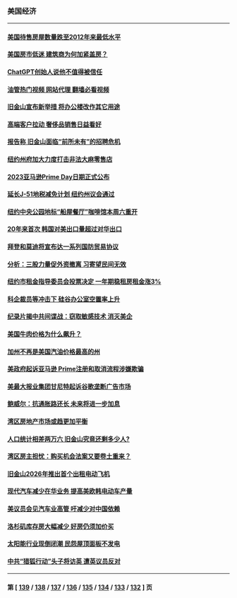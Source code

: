 ### 美国经济
---
#### [美国待售房屋数量跌至2012年来最低水平](../../pages/ncid1078158/n14022203.md?06250845) 
#### [美国房市低迷 建筑商为何加紧盖房？](../../pages/ncid1078158/n14021882.md?06250845) 
#### [ChatGPT创始人说他不值得被信任](../../pages/ncid1078158/n14021910.md?06250845) 
#### [油管热门视频 网站代理 翻墙必看视频](http://138.2.39.72:81/youtube.html?epic-marker?06250845)
#### [旧金山宣布新举措 将办公楼改作其它用途](../../pages/ncid1078158/n14021896.md?06250845) 
#### [高端客户拉动 奢侈品销售日益看好](../../pages/ncid1078158/n14021621.md?06250845) 
#### [报告称 旧金山面临“前所未有”的招聘危机](../../pages/ncid1078158/n14021369.md?06250845) 
#### [纽约州府加大力度打击非法大麻零售店](../../pages/ncid1078158/n14021314.md?06250845) 
#### [2023亚马逊Prime Day日期正式公布](../../pages/ncid1078158/n14021355.md?06250845) 
#### [延长J-51地税减免计划 纽约州议会通过](../../pages/ncid1078158/n14021336.md?06250845) 
#### [纽约中央公园地标“船屋餐厅”咖啡馆本周六重开](../../pages/ncid1078158/n14021338.md?06250845) 
#### [20年来首次 韩国对美出口量超过对华出口](../../pages/ncid1078158/n14020999.md?06250845) 
#### [拜登和莫迪将宣布达一系列国防贸易协议](../../pages/ncid1078158/n14020940.md?06250845) 
#### [分析：三股力量促外资撤离 习寄望民间无效](../../pages/ncid1078158/n14020052.md?06250845) 
#### [纽约市租金指导委员会投票决定 一年期稳租房租金涨3%](../../pages/ncid1078158/n14020765.md?06250845) 
#### [科企裁员等冲击下 硅谷办公室空置率上升](../../pages/ncid1078158/n14020599.md?06250845) 
#### [纪录片揭中共间谍战：窃取敏感技术 消灭美企](../../pages/ncid1078158/n14020544.md?06250845) 
#### [美国牛肉价格为什么飙升？](../../pages/ncid1078158/n14019654.md?06250845) 
#### [加州不再是美国汽油价格最高的州](../../pages/ncid1078158/n14020598.md?06250845) 
#### [美政府起诉亚马逊 Prime注册和取消流程涉嫌欺骗](../../pages/ncid1078158/n14020522.md?06250845) 
#### [美最大报业集团甘尼特起诉谷歌垄断广告市场](../../pages/ncid1078158/n14019914.md?06250845) 
#### [鲍威尔：抗通胀路还长 未来将进一步加息](../../pages/ncid1078158/n14020503.md?06250845) 
#### [湾区房地产市场或趋更加平衡](../../pages/ncid1078158/n14020108.md?06250845) 
#### [人口统计相差两万六 旧金山究竟还剩多少人?](../../pages/ncid1078158/n14020106.md?06250845) 
#### [湾区房主担忧：购买机会法案又要卷土重来？](../../pages/ncid1078158/n14020094.md?06250845) 
#### [旧金山2026年推出首个出租电动飞机](../../pages/ncid1078158/n14020078.md?06250845) 
#### [现代汽车减少在华业务 提高美欧韩电动车产量](../../pages/ncid1078158/n14019694.md?06250845) 
#### [美议员会见汽车业高管 吁减少对中国依赖](../../pages/ncid1078158/n14019435.md?06250845) 
#### [洛杉矶库存房大幅减少 好房仍须加价买](../../pages/ncid1078158/n14019408.md?06250845) 
#### [太阳能行业现倒闭潮 民怨屋顶面板不发电](../../pages/ncid1078158/n14019225.md?06250845) 
#### [中共“猎狐行动”头子将访英 遭英议员反对](../../pages/ncid1078158/n14019129.md?06250845) 

---
#### 第 [ [139](./139.md?06250845) / [138](./138.md?06250845) / [137](./137.md?06250845) / [136](./136.md?06250845) / [135](./135.md?06250845) / [134](./134.md?06250845) / [133](./133.md?06250845) / [132](./132.md?06250845) ] 页
